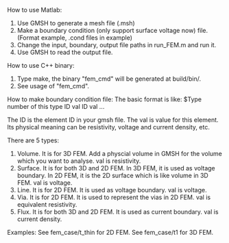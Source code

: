 How to use Matlab:
1. Use GMSH to generate a mesh file (.msh)
2. Make a boundary condition (only support surface voltage now) file. (Format example, .cond files in example)
3. Change the input, boundary, output file paths in run_FEM.m and run it.
4. Use GMSH to read the output file.
	
	
How to use C++ binary:
1. Type make, the binary "fem_cmd" will be generated at build/bin/.
2. See usage of "fem_cmd".

How to make boundary condition file:
The basic format is like:
$Type
number of this type
ID val
ID val
...

The ID is the element ID in your gmsh file.
The val is value for this element. Its physical meaning can be 
resistivity, voltage and current density, etc.

There are 5 types: 
1. Volume. It is for 3D FEM. Add a physcial volume in GMSH for
the volume which you want to analyse. val is resistivity.
2. Surface. It is for both 3D and 2D FEM. In 3D FEM, it is used 
as voltage boundary. In 2D FEM, it is the 2D surface which is like
volume in 3D FEM. val is voltage.
3. Line. It is for 2D FEM. It is used as voltage boundary.
val is voltage.
4. Via. It is for 2D FEM. It is used to represent the vias in 2D FEM.
val is equivalent resistivity.
5. Flux. It is for both 3D and 2D FEM. It is used as current boundary.
val is current density.

Examples:
See fem_case/t_thin for 2D FEM.
See fem_case/t1 for 3D FEM.


